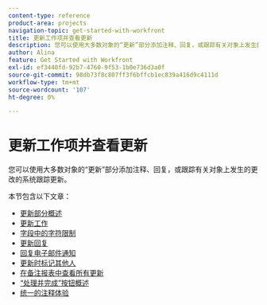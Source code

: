 ```yaml
---
content-type: reference
product-area: projects
navigation-topic: get-started-with-workfront
title: 更新工作项并查看更新
description: 您可以使用大多数对象的“更新”部分添加注释、回复，或跟踪有关对象上发生的更改的系统跟踪更新。
author: Alina
feature: Get Started with Workfront
exl-id: ef3440fd-92b7-4760-9f53-1b0e736d3a0f
source-git-commit: 98db73f8c807ff3f6bffcb1ec839a416d9c4111d
workflow-type: tm+mt
source-wordcount: '107'
ht-degree: 0%

---
```


# 更新工作项并查看更新

您可以使用大多数对象的“更新”部分添加注释、回复，或跟踪有关对象上发生的更改的系统跟踪更新。

本节包含以下文章：

* [更新部分概述](../../workfront-basics/updating-work-items-and-viewing-updates/updates-tab-overview.md)
* [更新工作](../../workfront-basics/updating-work-items-and-viewing-updates/update-work.md)
* [字段中的字符限制](../../workfront-basics/updating-work-items-and-viewing-updates/character-limits-in-fields.md)
* [更新回复](../../workfront-basics/updating-work-items-and-viewing-updates/reply-to-updates.md)
* [回复电子邮件通知](../../workfront-basics/updating-work-items-and-viewing-updates/reply-to-email-notifications.md)
* [更新时标记其他人](../../workfront-basics/updating-work-items-and-viewing-updates/tag-others-on-updates.md)
* [在备注报表中查看所有更新](../../workfront-basics/updating-work-items-and-viewing-updates/view-all-updates-in-a-report.md)
* [“处理并完成”按钮概述](../../workfront-basics/updating-work-items-and-viewing-updates/work-on-it-and-done-buttons-accept-complete-work.md)
* [统一的注释体验](../../workfront-basics/updating-work-items-and-viewing-updates/unified-commenting-experience.md)
